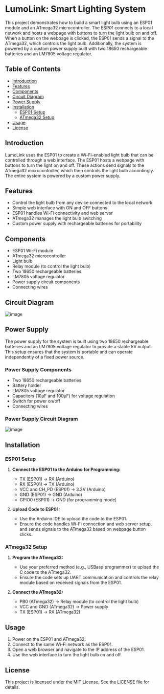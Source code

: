 # LumoLink: Smart Lighting System

This project demonstrates how to build a smart light bulb using an ESP01 module and an ATmega32 microcontroller. The ESP01 connects to a local network and hosts a webpage with buttons to turn the light bulb on and off. When a button on the webpage is clicked, the ESP01 sends a signal to the ATmega32, which controls the light bulb. Additionally, the system is powered by a custom power supply built with two 18650 rechargeable batteries and an LM7805 voltage regulator.

## Table of Contents

- [Introduction](#introduction)
- [Features](#features)
- [Components](#components)
- [Circuit Diagram](#circuit-diagram)
- [Power Supply](#power-supply)
- [Installation](#installation)
  - [ESP01 Setup](#esp01-setup)
  - [ATmega32 Setup](#atmega32-setup)
- [Usage](#usage)
- [License](#license)

## Introduction

LumoLink uses the ESP01 to create a Wi-Fi-enabled light bulb that can be controlled through a web interface. The ESP01 hosts a webpage with buttons to turn the light on and off. These actions send signals to the ATmega32 microcontroller, which then controls the light bulb accordingly. The entire system is powered by a custom power supply.

## Features

- Control the light bulb from any device connected to the local network
- Simple web interface with ON and OFF buttons
- ESP01 handles Wi-Fi connectivity and web server
- ATmega32 manages the light bulb switching
- Custom power supply with rechargeable batteries for portability

## Components

- ESP01 Wi-Fi module
- ATmega32 microcontroller
- Light bulb
- Relay module (to control the light bulb)
- Two 18650 rechargeable batteries
- LM7805 voltage regulator
- Power supply circuit components
- Connecting wires

## Circuit Diagram

![image](https://github.com/SanudaTharin/LumoLink-Smart-Lighting-System/assets/154645932/9e4ea7fa-d025-4e97-9dca-4a76ba1ecb7e)


## Power Supply

The power supply for the system is built using two 18650 rechargeable batteries and an LM7805 voltage regulator to provide a stable 5V output. This setup ensures that the system is portable and can operate independently of a fixed power source.

### Power Supply Components

- Two 18650 rechargeable batteries
- Battery holder
- LM7805 voltage regulator
- Capacitors (10µF and 100µF) for voltage regulation
- Switch for power on/off
- Connecting wires

### Power Supply Circuit Diagram

![image](https://github.com/SanudaTharin/LumoLink-Smart-Lighting-System/assets/154645932/9855dabd-8683-4037-b809-88f36df26fda)


## Installation

### ESP01 Setup

1. **Connect the ESP01 to the Arduino for Programming:**
   - TX (ESP01) -> RX (Arduino)
   - RX (ESP01) -> TX (Arduino)
   - VCC and CH_PD (ESP01) -> 3.3V (Arduino)
   - GND (ESP01) -> GND (Arduino)
   - GPIO0 (ESP01) -> GND (for programming mode)

2. **Upload Code to ESP01:**
   - Use the Arduino IDE to upload the code to the ESP01.
   - Ensure the code handles Wi-Fi connection and web server setup, and sends signals to the ATmega32 based on webpage button clicks.

### ATmega32 Setup

1. **Program the ATmega32:**
   - Use your preferred method (e.g., USBasp programmer) to upload the C code to the ATmega32.
   - Ensure the code sets up UART communication and controls the relay module based on received signals from the ESP01.

2. **Connect the ATmega32:**
   - PB0 (ATmega32) -> Relay module (to control the light bulb)
   - VCC and GND (ATmega32) -> Power supply
   - TX (ESP01) -> RX (ATmega32)

## Usage

1. Power on the ESP01 and ATmega32.
2. Connect to the same Wi-Fi network as the ESP01.
3. Open a web browser and navigate to the IP address of the ESP01.
4. Use the web interface to turn the light bulb on and off.

## License

This project is licensed under the MIT License. See the [LICENSE](LICENSE) file for details.

